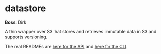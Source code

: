 datastore
======

**Boss**: Dirk

A thin wrapper over S3 that stores and retrieves immutable data in S3 and supports versioning.

The real READMEs are [here for the API](datastore/README.md) and [here for the CLI](datastore-cli/README.md).
